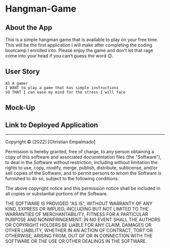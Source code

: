 # Hangman-Game

## About the App

This is a simple hangman game that is available to play on your free time. This will be the first application I will make after completing the coding bootcamp I enrolled into. Please enjoy the game and don't let that rage come into your head if you can't guess the word 😊.

## User Story

```
AS A gamer
I WANT to play a game that has simple instructions
SO THAT I can ease my mind for the stress I will face
```



## Mock-Up




## Link to Deployed Application


- - -
Copyright © [2022] [Christian Empalmado]

Permission is hereby granted, free of charge, to any person obtaining a copy of this software and associated documentation files (the "Software"), to deal in the Software without restriction, including without limitation the rights to use, copy, modify, merge, publish, distribute, sublicense, and/or sell copies of the Software, and to permit persons to whom the Software is furnished to do so, subject to the following conditions:

The above copyright notice and this permission notice shall be included in all copies or substantial portions of the Software.

THE SOFTWARE IS PROVIDED "AS IS", WITHOUT WARRANTY OF ANY KIND, EXPRESS OR IMPLIED, INCLUDING BUT NOT LIMITED TO THE WARRANTIES OF MERCHANTABILITY, FITNESS FOR A PARTICULAR PURPOSE AND NONINFRINGEMENT. IN NO EVENT SHALL THE AUTHORS OR COPYRIGHT HOLDERS BE LIABLE FOR ANY CLAIM, DAMAGES OR OTHER LIABILITY, WHETHER IN AN ACTION OF CONTRACT, TORT OR OTHERWISE, ARISING FROM, OUT OF OR IN CONNECTION WITH THE SOFTWARE OR THE USE OR OTHER DEALINGS IN THE SOFTWARE.
